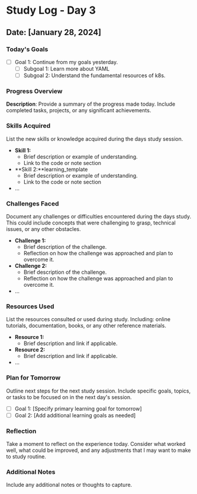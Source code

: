 # Study Log - Day 3

## Date: [January 28, 2024]

### Today's Goals

- [ ] Goal 1: Continue from my goals yesterday.
  - [ ] Subgoal 1: Learn more about YAML
  - [ ] Subgoal 2: Understand the fundamental resources of k8s.

### Progress Overview
**Description**: Provide a summary of the progress made today. Include completed tasks, projects, or any significant achievements.

### Skills Acquired

List the new skills or knowledge acquired during the days study session.

- **Skill 1:**
  - Brief description or example of understanding.
  - Link to the code or note section
- **Skill 2:**learning_template
  - Brief description or example of understanding.
  - Link to the code or note section
- ...

### Challenges Faced

Document any challenges or difficulties encountered during the days study. This could include concepts that were challenging to grasp, technical issues, or any other obstacles.

- **Challenge 1:**
  - Brief description of the challenge.
  - Reflection on how the challenge was approached and plan to overcome it.
- **Challenge 2:**
  - Brief description of the challenge.
  - Reflection on how the challenge was approached and plan to overcome it.
- ...

### Resources Used

List the resources consulted or used during study. Including: online tutorials, documentation, books, or any other reference materials.

- **Resource 1:**
  - Brief description and link if applicable.
- **Resource 2:**
  - Brief description and link if applicable.
- ...

### Plan for Tomorrow

Outline next steps for the next study session. Include specific goals, topics, or tasks to be focused on in the next day's session.

- [ ] Goal 1: [Specify primary learning goal for tomorrow]
- [ ] Goal 2: [Add additional learning goals as needed]

### Reflection

Take a moment to reflect on the experience today. Consider what worked well, what could be improved, and any adjustments that I may want to make to study routine.

### Additional Notes

Include any additional notes or thoughts to capture.
